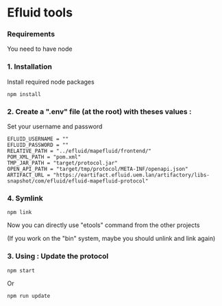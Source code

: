 # Efluid tools

### Requirements

You need to have node

### 1. Installation

Install required node packages

```
npm install
```

### 2. Create a ".env" file (at the root) with theses values :

Set your username and password

```
EFLUID_USERNAME = ""
EFLUID_PASSWORD = ""
RELATIVE_PATH = "../efluid/mapefluid/frontend/"
POM_XML_PATH = "pom.xml"
TMP_JAR_PATH = "target/protocol.jar"
OPEN_API_PATH = "target/tmp/protocol/META-INF/openapi.json"
ARTIFACT_URL = "https://eartifact.efluid.uem.lan/artifactory/libs-snapshot/com/efluid/efluid-mapefluid-protocol"
```

### 4. Symlink

```
npm link
```

Now you can directly use "etools" command from the other projects

(If you work on the "bin" system, maybe you should unlink and link again)

### 3. Using : Update the protocol

```
npm start
```

Or

```
npm run update
```
